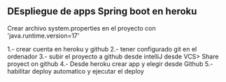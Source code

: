 
## DEspliegue de apps Spring boot en heroku

Crear archivo system.properties en el proyecto con 'java.runtime.version=17'

1.- crear cuenta en heroku y github
2.- tener configurado git en el ordenador
3.- subir el proyecto a github desde intelliJ desde VCS> Share proyect on github
4.- Desde heroku crear app y elegir desde Github
5.-habilitar deploy automatico y ejecutar el deploy
